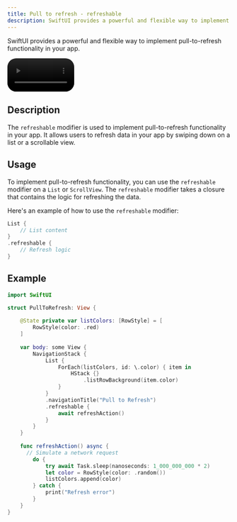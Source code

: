 ```yaml
---
title: Pull to refresh - refreshable
description: SwiftUI provides a powerful and flexible way to implement pull-to-refresh functionality in your app.
---
```


SwiftUI provides a powerful and flexible way to implement pull-to-refresh functionality in your app.

<div style="display:block;">
    <video controls autoplay loop style="width: 30%; height: auto; border-radius: 20px;">
        <source src="/refresh.mp4" type="video/mp4">
    </video>
</div>

## Description

The `refreshable` modifier is used to implement pull-to-refresh functionality in your app. It allows users to refresh data in your app by swiping down on a list or a scrollable view.

## Usage

To implement pull-to-refresh functionality, you can use the `refreshable` modifier on a `List` or `ScrollView`. The `refreshable` modifier takes a closure that contains the logic for refreshing the data.

Here's an example of how to use the `refreshable` modifier:

```swift
List {
    // List content
}
.refreshable {
    // Refresh logic
}
```


## Example

```swift
import SwiftUI

struct PullToRefresh: View {
    
    @State private var listColors: [RowStyle] = [
        RowStyle(color: .red)
    ]
    
    var body: some View {
        NavigationStack {
            List {
                ForEach(listColors, id: \.color) { item in
                    HStack {}
                        .listRowBackground(item.color)
                }
            }
            .navigationTitle("Pull to Refresh")
            .refreshable {
                await refreshAction()
            }
        }
    }
    
    func refreshAction() async {
      // Simulate a network request
        do {
            try await Task.sleep(nanoseconds: 1_000_000_000 * 2)
            let color = RowStyle(color: .random())
            listColors.append(color)
        } catch {
            print("Refresh error")
        }
    }
}
```

